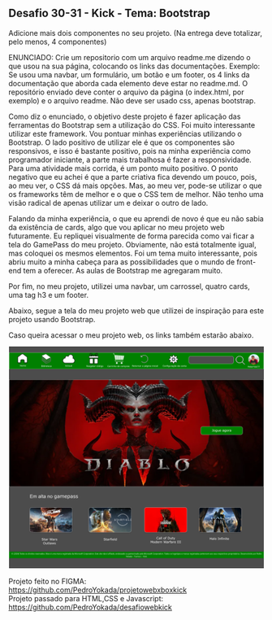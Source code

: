 ## Desafio 30-31 - Kick - Tema: Bootstrap

<p align="justify">

Adicione mais dois componentes no seu projeto. (Na entrega deve totalizar, pelo menos, 4 componentes)

ENUNCIADO: Crie um repositorio com um arquivo readme.me dizendo o que usou na sua página, colocando os links das documentações.
Exemplo: Se usou uma navbar, um formulário, um botão e um footer, os 4 links da documentação que aborda cada elemento deve estar no readme.md. 
O repositório enviado deve conter o arquivo da página (o index.html, por exemplo) e o arquivo readme.
Não deve ser usado css, apenas bootstrap.

Como diz o enunciado, o objetivo deste projeto é fazer aplicação das ferramentas do Bootstrap sem a utilização do CSS. Foi muito interessante utilizar este framework. Vou pontuar minhas experiências utilizando o Bootstrap. O lado positivo de utilizar ele é que os componentes são responsivos, 
e isso é bastante positivo, pois na minha experiência como programador iniciante, a parte mais trabalhosa é fazer a responsividade. Para uma atividade mais corrida, é um ponto muito positivo.
O ponto negativo que eu achei é que a parte criativa fica devendo um pouco, pois, ao meu ver, o CSS dá mais opções. Mas, ao meu ver, pode-se utilizar o que os frameworks têm de melhor e o que o CSS tem de melhor. Não tenho uma visão radical de apenas utilizar um e deixar o outro de lado.

Falando da minha experiência, o que eu aprendi de novo é que eu não sabia da existência de cards, algo que vou aplicar no meu projeto web futuramente. Eu repliquei visualmente de forma parecida como vai ficar a tela do GamePass do meu projeto. 
Obviamente, não está totalmente igual, mas coloquei os mesmos elementos. Foi um tema muito interessante, pois abriu muito a minha cabeça para as possibilidades que o mundo de front-end tem a oferecer. As aulas de Bootstrap me agregaram muito.

Por fim, no meu projeto, utilizei uma navbar, um carrossel, quatro cards, uma tag h3 e um footer.

Abaixo, segue a tela do meu projeto web que utilizei de inspiração para este projeto usando Bootstrap.

Caso queira acessar o meu projeto web, os links também estarão abaixo.

 ![Gamepass assinar tela.png](https://github.com/PedroYokada/projetowebxboxkick/blob/main/telas%20do%20projeto/Gamepass%20tela%20principal.png)

 Projeto feito no FIGMA: https://github.com/PedroYokada/projetowebxboxkick
 <br>
 Projeto passado para HTML,CSS e Javascript: https://github.com/PedroYokada/desafiowebkick
 </p>
